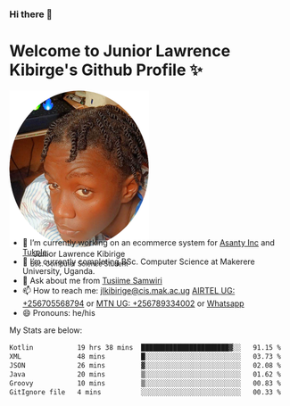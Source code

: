 ### Hi there 👋 
# Welcome to Junior Lawrence Kibirge's Github Profile ✨
 
<p align="center" style="border-radius:50%;width:250px;height:250px;">
  <img src="https://github.com/juniorkibirige/juniorkibirige/blob/main/cropped-twitter-pp.png" 
       alt="Profile picture from Twitter" /></br>
  <span align="center">Junior Lawrence Kibirige</span><br/>
  <small align="center" font-size="15">Bsc. Computer Science Student</small>
</p>

- 🔭 I’m currently working on an ecommerce system for [Asanty Inc](https://asanty.africa) and [Tukole](https://app.tukole.ug).
- 🌱 I’m currently completing BSc. Computer Science at Makerere University, Uganda.
- 💬 Ask about me from [Tusiime Samwiri](mailto:stusiime@asanty.africa)
- 📫 How to reach me: [jlkibirige@cis.mak.ac.ug](mailto:juniorkibirige@students.mak.ac.ug) [AIRTEL UG: +256705568794](tel:+256705568794) or [MTN UG: +256789334002](tel:+256789334002) or [Whatsapp](tel:+17602847072)
- 😄 Pronouns: he/his

My Stats are below:

<!--START_SECTION:waka-->

```text
Kotlin           19 hrs 38 mins  ██████████████████████▓░░   91.15 %
XML              48 mins         █░░░░░░░░░░░░░░░░░░░░░░░░   03.73 %
JSON             26 mins         ▓░░░░░░░░░░░░░░░░░░░░░░░░   02.08 %
Java             20 mins         ▒░░░░░░░░░░░░░░░░░░░░░░░░   01.62 %
Groovy           10 mins         ▒░░░░░░░░░░░░░░░░░░░░░░░░   00.83 %
GitIgnore file   4 mins          ░░░░░░░░░░░░░░░░░░░░░░░░░   00.33 %
```

<!--END_SECTION:waka-->
